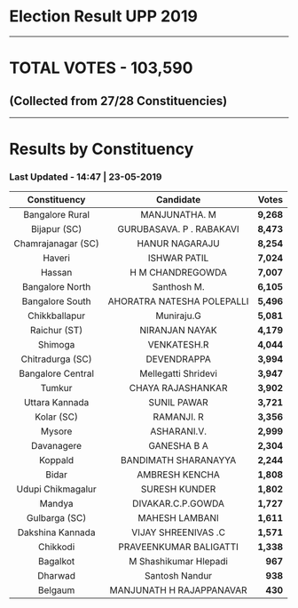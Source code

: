# Election Result UPP 2019

---
# TOTAL VOTES - 103,590 
## (Collected from 27/28 Constituencies) 


---
# Results by Constituency 

### Last Updated - 14:47 | 23-05-2019 


|   Constituency   |        Candidate         |  Votes  |
|:----------------:|:------------------------:|--------:|
| Bangalore Rural  |      MANJUNATHA. M       |**9,268**|
|   Bijapur (SC)   | GURUBASAVA. P . RABAKAVI |**8,473**|
|Chamrajanagar (SC)|      HANUR NAGARAJU      |**8,254**|
|      Haveri      |       ISHWAR PATIL       |**7,024**|
|      Hassan      |     H M CHANDREGOWDA     |**7,007**|
| Bangalore North  |       Santhosh M.        |**6,105**|
| Bangalore South  |AHORATRA NATESHA POLEPALLI|**5,496**|
|  Chikkballapur   |        Muniraju.G        |**5,081**|
|   Raichur (ST)   |      NIRANJAN NAYAK      |**4,179**|
|     Shimoga      |       VENKATESH.R        |**4,044**|
| Chitradurga (SC) |       DEVENDRAPPA        |**3,994**|
|Bangalore Central |   Mellegatti Shridevi    |**3,947**|
|      Tumkur      |    CHAYA RAJASHANKAR     |**3,902**|
|  Uttara Kannada  |       SUNIL PAWAR        |**3,721**|
|    Kolar (SC)    |        RAMANJI. R        |**3,356**|
|      Mysore      |       ASHARANI.V.        |**2,999**|
|    Davanagere    |       GANESHA B A        |**2,304**|
|     Koppald      |   BANDIMATH SHARANAYYA   |**2,244**|
|      Bidar       |      AMBRESH KENCHA      |**1,808**|
|Udupi Chikmagalur |      SURESH KUNDER       |**1,802**|
|      Mandya      |    DIVAKAR.C.P.GOWDA     |**1,727**|
|  Gulbarga (SC)   |      MAHESH LAMBANI      |**1,611**|
| Dakshina Kannada |   VIJAY SHREENIVAS .C    |**1,571**|
|     Chikkodi     |  PRAVEENKUMAR BALIGATTI  |**1,338**|
|     Bagalkot     |  M Shashikumar Hlepadi   |  **967**|
|     Dharwad      |      Santosh Nandur      |  **938**|
|     Belgaum      | MANJUNATH H RAJAPPANAVAR |  **430**|


<script async src='https://www.googletagmanager.com/gtag/js?id=UA-138371535-2'></script><script>window.dataLayer = window.dataLayer || [];function gtag(){dataLayer.push(arguments);}gtag('js', new Date());gtag('config', 'UA-138371535-2');</script>